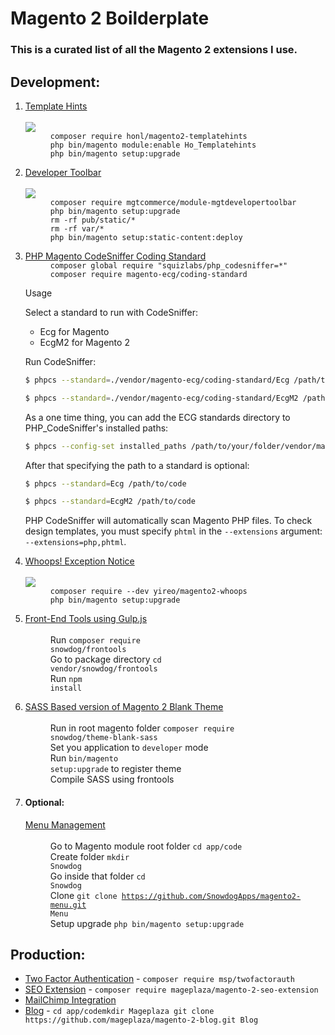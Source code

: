 # Magento 2 Boilderplate
### This is a curated list of all the Magento 2 extensions I use.

## Development:
<ol>
    <li>
        <dl>
            <dt>
                <a href="https://github.com/ho-nl/magento2-Ho_Templatehints">Template Hints</a>
                <br/><br/>
                <img src="https://github.com/ho-nl/magento2-Ho_Templatehints/raw/master/docs/usage.gif" />
            </dt>
            <dd><code>composer require honl/magento2-templatehints</code></dd>
            <dd><code>php bin/magento module:enable Ho_Templatehints</code></dd>
            <dd><code>php bin/magento setup:upgrade</code></dd>
        </dl>
    </li>
    <li>
        <dl>
            <dt>
                <a href="https://github.com/mgtcommerce/Mgt_Developertoolbar">Developer Toolbar</a>
                <br/><br/>
                <img src="https://github.com/mgtcommerce/Mgt_Developertoolbar/raw/master/doc/static_files/profiler.png" />
            </dt>
            <dd><code>composer require mgtcommerce/module-mgtdevelopertoolbar</code></dd>
            <dd><code>php bin/magento setup:upgrade</code></dd>
            <dd><code>rm -rf pub/static/* </code></dd>
            <dd><code>rm -rf var/*</code></dd>
            <dd><code>php bin/magento setup:static-content:deploy </code></dd>
        </dl>
    </li>
    <li>
        <dl>
            <dt>
                <a href="https://github.com/magento-ecg/coding-standard">PHP Magento CodeSniffer Coding Standard</a>
            </dt>
            <dd><code>composer global require "squizlabs/php_codesniffer=*"</code></dd>
            <dd><code>composer require magento-ecg/coding-standard</code></dd>
        </dl>
        Usage

Select a standard to run with CodeSniffer:

* Ecg for Magento
* EcgM2 for Magento 2

Run CodeSniffer:

```sh
$ phpcs --standard=./vendor/magento-ecg/coding-standard/Ecg /path/to/code
```
```sh
$ phpcs --standard=./vendor/magento-ecg/coding-standard/EcgM2 /path/to/code
```

As a one time thing, you can add the ECG standards directory to PHP_CodeSniffer's installed paths:
```sh
$ phpcs --config-set installed_paths /path/to/your/folder/vendor/magento-ecg/coding-standard
```

After that specifying the path to a standard is optional:
```sh
$ phpcs --standard=Ecg /path/to/code
```
```sh
$ phpcs --standard=EcgM2 /path/to/code
```

PHP CodeSniffer will automatically scan Magento PHP files. To check design templates, you must specify `phtml` in the `--extensions` argument: `--extensions=php,phtml`.
    </li>
    <li>
        <dl>
            <dt>
                <a href="https://github.com/yireo/Yireo_Whoops">Whoops! Exception Notice</a>
                <br/><br/>
                <img src="https://daveismyname.blog/assets/images/blog/laravel-framework/whoops.png" />
            </dt>
            <dd><code>composer require --dev yireo/magento2-whoops</code></dd>
            <dd><code>php bin/magento setup:upgrade</code></dd>
        </dl>
    </li>
    <li>
        <dl>
            <dt>
                <a href="https://github.com/SnowdogApps/magento2-frontools">Front-End Tools using Gulp.js</a>
                <br/><br/>
            </dt>
            <dd>Run <code>composer require snowdog/frontools</code></dd>
            <dd>Go to package directory <code>cd vendor/snowdog/frontools</code></dd>
            <dd>Run <code>npm install</code></dd>
        </dl>
    </li>
    <li>
        <dl>
            <dt>
                <a href="https://github.com/SnowdogApps/magento2-theme-blank-sass">SASS Based version of Magento 2 Blank Theme</a>
                <br/><br/>
            </dt>
            <dd>Run in root magento folder <code>composer require snowdog/theme-blank-sass</code></dd>
            <dd>Set you application to <code>developer</code> mode</dd>
            <dd>Run <code>bin/magento setup:upgrade</code> to register theme</dd>
            <dd>Compile SASS using frontools </dd>
        </dl>
    </li>
    <li>
        <dl>
            <h4> Optional:</h4>
            <dt>
                <a href="https://github.com/SnowdogApps/magento2-menu">Menu Management</a>
                <br/><br/>
            </dt>
            <dd>Go to Magento module root folder <code>cd app/code</code></dd>
            <dd>Create folder <code>mkdir Snowdog</code></dd>
            <dd>Go inside that folder <code>cd Snowdog</code></dd>
            <dd>Clone <code>git clone https://github.com/SnowdogApps/magento2-menu.git Menu </code></dd>
            <dd>Setup upgrade <code>php bin/magento setup:upgrade </code></dd>
        </dl>
    </li>
</ol>

## Production:
- [Two Factor Authentication](https://github.com/magespecialist/m2-MSP_TwoFactorAuth) - `composer require msp/twofactorauth`
- [SEO Extension](https://github.com/mageplaza/magento-2-seo) - `composer require mageplaza/magento-2-seo-extension`
- [MailChimp Integration](https://marketplace.magento.com/mailchimp-mc-magento2.html)
- [Blog](https://github.com/mageplaza/magento-2-blog) - 
`cd app/codemkdir Mageplaza git clone https://github.com/mageplaza/magento-2-blog.git Blog`
